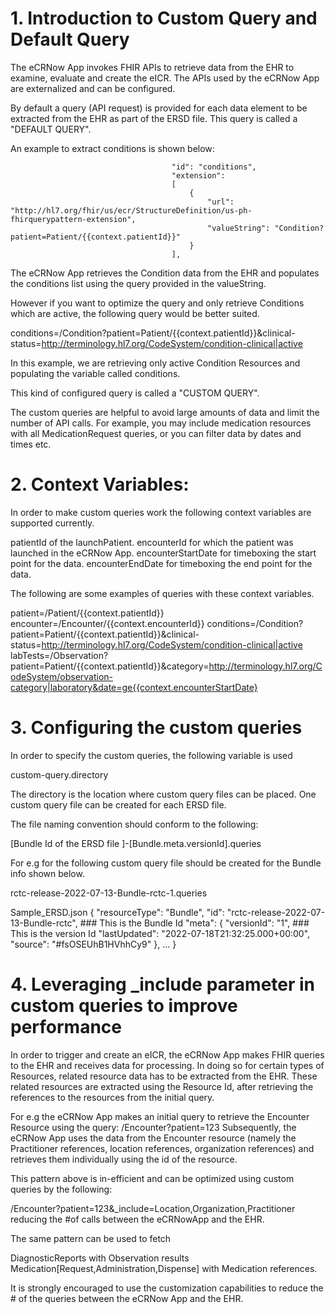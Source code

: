 # 1. Introduction to Custom Query and Default Query #

The eCRNow App invokes FHIR APIs to retrieve data from the EHR to examine, evaluate and create the eICR.
The APIs used by the eCRNow App are externalized and can be configured.

By default a query (API request) is provided for each data element to be extracted from the EHR as part of the ERSD file.
This query is called a "DEFAULT QUERY".

An example to extract conditions is shown below:

										"id": "conditions",
                                        "extension":
                                        [
                                            {
                                                "url": "http://hl7.org/fhir/us/ecr/StructureDefinition/us-ph-fhirquerypattern-extension",
                                                "valueString": "Condition?patient=Patient/{{context.patientId}}"
                                            }
                                        ],
                                        
The eCRNow App retrieves the Condition data from the EHR and populates the conditions list using the query provided in the valueString.

However if you want to optimize the query and only retrieve Conditions which are active, the following query would be better suited. 

conditions=/Condition?patient=Patient/{{context.patientId}}&clinical-status=http://terminology.hl7.org/CodeSystem/condition-clinical|active

In this example, we are retrieving only active Condition Resources and populating the variable called conditions.

This kind of configured query is called a "CUSTOM QUERY".

The custom queries are helpful to avoid large amounts of data and limit the number of API calls. For example, you may include medication resources
with all MedicationRequest queries, or you can filter data by dates and times etc. 

# 2. Context Variables: #

In order to make custom queries work the following context variables are supported currently.

patientId of the launchPatient.
encounterId for which the patient was launched in the eCRNow App.
encounterStartDate for timeboxing the start point for the data.
encounterEndDate for timeboxing the end point for the data.

The following are some examples of queries with these context variables.

patient=/Patient/{{context.patientId}}
encounter=/Encounter/{{context.encounterId}}
conditions=/Condition?patient=Patient/{{context.patientId}}&clinical-status=http://terminology.hl7.org/CodeSystem/condition-clinical|active
labTests=/Observation?patient=Patient/{{context.patientId}}&category=http://terminology.hl7.org/CodeSystem/observation-category|laboratory&date=ge{{context.encounterStartDate}

# 3. Configuring the custom queries # 

In order to specify the custom queries, the following variable is used

custom-query.directory

The directory is the location where custom query files can be placed.
One custom query file can be created for each ERSD file.

The file naming convention should conform to the following:

[Bundle Id of the ERSD file ]-[Bundle.meta.versionId].queries

For e.g for the following custom query file should be created for the Bundle info shown below.

rctc-release-2022-07-13-Bundle-rctc-1.queries

Sample_ERSD.json
{
    "resourceType": "Bundle",
    "id": "rctc-release-2022-07-13-Bundle-rctc",  ### This is the Bundle Id
    "meta":
    {
        "versionId": "1",                         ### This is the version Id
        "lastUpdated": "2022-07-18T21:32:25.000+00:00",
        "source": "#fsOSEUhB1HVhhCy9"
    },
    ...
}

# 4. Leveraging _include parameter in custom queries to improve performance

In order to trigger and create an eICR, the eCRNow App makes FHIR queries to the EHR and receives data for processing.
In doing so for certain types of Resources, related resource data has to be extracted from the EHR. These related resources are 
extracted using the Resource Id, after retrieving the references to the resources from the initial query.

For e.g the eCRNow App makes an initial query to retrieve the Encounter Resource using the query: /Encounter?patient=123
Subsequently, the eCRNow App uses the data from the Encounter resource (namely the Practitioner references,
location references, organization references) and retrieves them individually using the id of the resource.

This pattern above is in-efficient and can be optimized using custom queries by the following:

/Encounter?patient=123&_include=Location,Organization,Practitioner reducing the #of calls between the eCRNowApp and the EHR.

The same pattern can be used to fetch

DiagnosticReports with Observation results
Medication[Request,Administration,Dispense] with Medication references. 

It is strongly encouraged to use the customization capabilities to reduce the # of the queries between the eCRNow App and the EHR.


